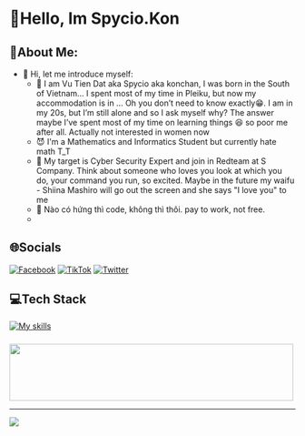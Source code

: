 # 💫Hello, Im Spycio.Kon
## 💫About Me:
- 🫣 Hi, let me introduce myself:
  + 🥇 I am Vu Tien Dat aka Spycio aka konchan, I was born in the South of Vietnam… I spent most of my time in Pleiku, but now my accommodation is in … Oh you don’t need to know exactly😁. I am in my 20s, but I’m still alone and so I ask myself why? The answer maybe I’ve spent most of my time on learning things 😆 so poor me after all. Actually not interested in women now 
  + 😈 I'm a Mathematics and Informatics Student but currently hate math T_T
  + 🐳 My target is Cyber Security Expert and join in Redteam at S Company. Think about someone who loves you look at which you do, your command you run, so excited. Maybe in the future my waifu - Shiina Mashiro will go out the screen and she says "I love you" to me
  + 🎵 Nào có hứng thì code, không thì thôi. pay to work, not free.
  + 

## 🌐Socials
[![Facebook](https://img.shields.io/badge/Facebook-%231877F2.svg?logo=Facebook&logoColor=white)](https://www.facebook.com/s1mpl3Love) [![TikTok](https://img.shields.io/badge/TikTok-%23000000.svg?logo=TikTok&logoColor=white)](https://www.tiktok.com/@spyciokon) [![Twitter](https://img.shields.io/badge/Twitter-%231DA1F2.svg?logo=Twitter&logoColor=white)](https://twitter.com/KonSpycio) 

## 💻Tech Stack
[![My skills](https://skillicons.dev/icons?i=latex,php,python,java,mysql,javascript,r,expressjs,linux,vscode,anaconda&perline=15)](https://laxiisteam.blogspot.com)

### 
<img src="https://tryhackme-badges.s3.amazonaws.com/hackervnn40.png" width="500px" height="100px"/>

---
[![](https://visitcount.itsvg.in/api?id=tiyeume25112004&icon=8&color=9)](https://visitcount.itsvg.in)
